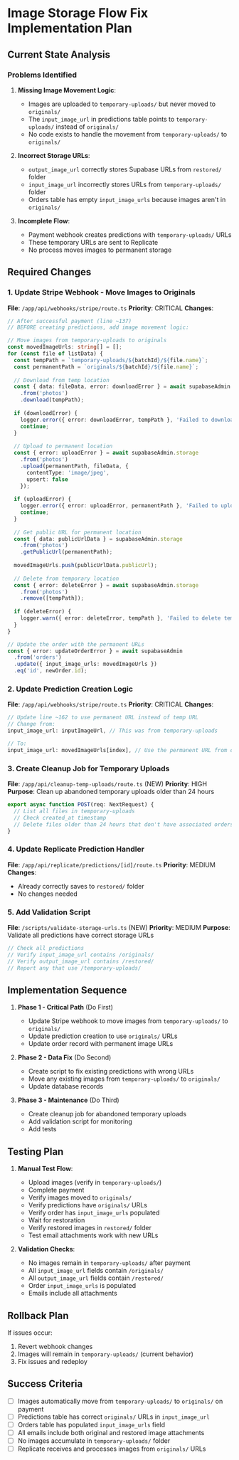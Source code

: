 # Image Storage Flow Fix Implementation Plan

## Current State Analysis

### Problems Identified

1. **Missing Image Movement Logic**: 
   - Images are uploaded to `temporary-uploads/` but never moved to `originals/`
   - The `input_image_url` in predictions table points to `temporary-uploads/` instead of `originals/`
   - No code exists to handle the movement from `temporary-uploads/` to `originals/`

2. **Incorrect Storage URLs**:
   - `output_image_url` correctly stores Supabase URLs from `restored/` folder
   - `input_image_url` incorrectly stores URLs from `temporary-uploads/` folder
   - Orders table has empty `input_image_urls` because images aren't in `originals/`

3. **Incomplete Flow**:
   - Payment webhook creates predictions with `temporary-uploads/` URLs
   - These temporary URLs are sent to Replicate
   - No process moves images to permanent storage

## Required Changes

### 1. Update Stripe Webhook - Move Images to Originals
**File**: `/app/api/webhooks/stripe/route.ts`
**Priority**: CRITICAL
**Changes**:
```typescript
// After successful payment (line ~137)
// BEFORE creating predictions, add image movement logic:

// Move images from temporary-uploads to originals
const movedImageUrls: string[] = [];
for (const file of listData) {
  const tempPath = `temporary-uploads/${batchId}/${file.name}`;
  const permanentPath = `originals/${batchId}/${file.name}`;
  
  // Download from temp location
  const { data: fileData, error: downloadError } = await supabaseAdmin.storage
    .from('photos')
    .download(tempPath);
    
  if (downloadError) {
    logger.error({ error: downloadError, tempPath }, 'Failed to download temp file');
    continue;
  }
  
  // Upload to permanent location
  const { error: uploadError } = await supabaseAdmin.storage
    .from('photos')
    .upload(permanentPath, fileData, {
      contentType: 'image/jpeg',
      upsert: false
    });
    
  if (uploadError) {
    logger.error({ error: uploadError, permanentPath }, 'Failed to upload to originals');
    continue;
  }
  
  // Get public URL for permanent location
  const { data: publicUrlData } = supabaseAdmin.storage
    .from('photos')
    .getPublicUrl(permanentPath);
    
  movedImageUrls.push(publicUrlData.publicUrl);
  
  // Delete from temporary location
  const { error: deleteError } = await supabaseAdmin.storage
    .from('photos')
    .remove([tempPath]);
    
  if (deleteError) {
    logger.warn({ error: deleteError, tempPath }, 'Failed to delete temp file');
  }
}

// Update the order with the permanent URLs
const { error: updateOrderError } = await supabaseAdmin
  .from('orders')
  .update({ input_image_urls: movedImageUrls })
  .eq('id', newOrder.id);
```

### 2. Update Prediction Creation Logic
**File**: `/app/api/webhooks/stripe/route.ts`
**Priority**: CRITICAL
**Changes**:
```typescript
// Update line ~162 to use permanent URL instead of temp URL
// Change from:
input_image_url: inputImageUrl, // This was from temporary-uploads

// To:
input_image_url: movedImageUrls[index], // Use the permanent URL from originals
```

### 3. Create Cleanup Job for Temporary Uploads
**File**: `/app/api/cleanup-temp-uploads/route.ts` (NEW)
**Priority**: HIGH
**Purpose**: Clean up abandoned temporary uploads older than 24 hours
```typescript
export async function POST(req: NextRequest) {
  // List all files in temporary-uploads
  // Check created_at timestamp
  // Delete files older than 24 hours that don't have associated orders
}
```

### 4. Update Replicate Prediction Handler
**File**: `/app/api/replicate/predictions/[id]/route.ts`
**Priority**: MEDIUM
**Changes**:
- Already correctly saves to `restored/` folder
- No changes needed

### 5. Add Validation Script
**File**: `/scripts/validate-storage-urls.ts` (NEW)
**Priority**: MEDIUM
**Purpose**: Validate all predictions have correct storage URLs
```typescript
// Check all predictions
// Verify input_image_url contains /originals/
// Verify output_image_url contains /restored/
// Report any that use /temporary-uploads/
```

## Implementation Sequence

1. **Phase 1 - Critical Path** (Do First)
   - Update Stripe webhook to move images from `temporary-uploads/` to `originals/`
   - Update prediction creation to use `originals/` URLs
   - Update order record with permanent image URLs

2. **Phase 2 - Data Fix** (Do Second)
   - Create script to fix existing predictions with wrong URLs
   - Move any existing images from `temporary-uploads/` to `originals/`
   - Update database records

3. **Phase 3 - Maintenance** (Do Third)
   - Create cleanup job for abandoned temporary uploads
   - Add validation script for monitoring
   - Add tests

## Testing Plan

1. **Manual Test Flow**:
   - Upload images (verify in `temporary-uploads/`)
   - Complete payment
   - Verify images moved to `originals/`
   - Verify predictions have `originals/` URLs
   - Verify order has `input_image_urls` populated
   - Wait for restoration
   - Verify restored images in `restored/` folder
   - Test email attachments work with new URLs

2. **Validation Checks**:
   - No images remain in `temporary-uploads/` after payment
   - All `input_image_url` fields contain `/originals/`
   - All `output_image_url` fields contain `/restored/`
   - Order `input_image_urls` is populated
   - Emails include all attachments

## Rollback Plan

If issues occur:
1. Revert webhook changes
2. Images will remain in `temporary-uploads/` (current behavior)
3. Fix issues and redeploy

## Success Criteria

- [ ] Images automatically move from `temporary-uploads/` to `originals/` on payment
- [ ] Predictions table has correct `originals/` URLs in `input_image_url`
- [ ] Orders table has populated `input_image_urls` field
- [ ] All emails include both original and restored image attachments
- [ ] No images accumulate in `temporary-uploads/` folder
- [ ] Replicate receives and processes images from `originals/` URLs
